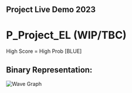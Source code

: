 ## Project Live Demo 2023

# P_Project_EL (WIP/TBC)
High Score = High Prob [BLUE]
## Binary Representation:
![Wave Graph]([x_demo_results/2023-11-17T12-29-13.png](https://github.com/MindsMend-org/P_Project_EL/blob/main/x_demo_results/2023-11-17T12-29-13.png))
